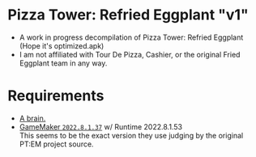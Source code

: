 # Pizza Tower: Refried Eggplant "v1"
- A work in progress decompilation of Pizza Tower: Refried Eggplant (Hope it's optimized.apk)
- I am not affiliated with Tour De Pizza, Cashier, or the original Fried Eggplant team in any way.

# Requirements
- [A brain.](https://en.wikipedia.org/wiki/Brain)
- [GameMaker `2022.8.1.37`](https://gms.yoyogames.com/GameMaker-Installer-2022.8.1.37.exe) w/ Runtime 2022.8.1.53 <br/>
This seems to be the exact version they use judging by the original PT:EM project source.
